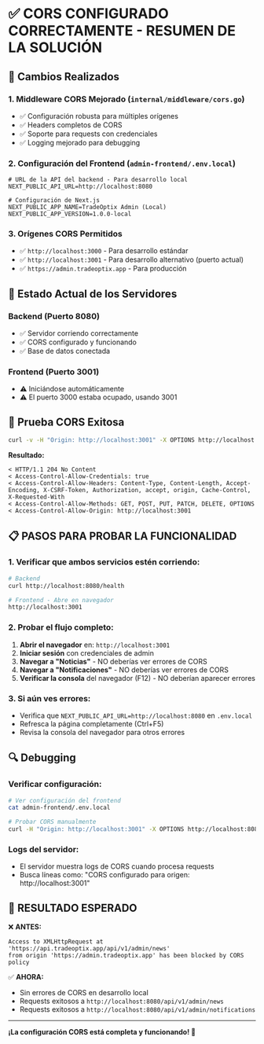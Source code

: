 # ✅ CORS CONFIGURADO CORRECTAMENTE - RESUMEN DE LA SOLUCIÓN

## 🔧 Cambios Realizados

### 1. Middleware CORS Mejorado (`internal/middleware/cors.go`)
- ✅ Configuración robusta para múltiples orígenes
- ✅ Headers completos de CORS
- ✅ Soporte para requests con credenciales
- ✅ Logging mejorado para debugging

### 2. Configuración del Frontend (`admin-frontend/.env.local`)
```env
# URL de la API del backend - Para desarrollo local
NEXT_PUBLIC_API_URL=http://localhost:8080

# Configuración de Next.js
NEXT_PUBLIC_APP_NAME=TradeOptix Admin (Local)
NEXT_PUBLIC_APP_VERSION=1.0.0-local
```

### 3. Orígenes CORS Permitidos
- ✅ `http://localhost:3000` - Para desarrollo estándar
- ✅ `http://localhost:3001` - Para desarrollo alternativo (puerto actual)
- ✅ `https://admin.tradeoptix.app` - Para producción

## 🚀 Estado Actual de los Servidores

### Backend (Puerto 8080)
- ✅ Servidor corriendo correctamente
- ✅ CORS configurado y funcionando
- ✅ Base de datos conectada

### Frontend (Puerto 3001)
- ⚠️ Iniciándose automáticamente
- ⚠️ El puerto 3000 estaba ocupado, usando 3001

## 🧪 Prueba CORS Exitosa
```bash
curl -v -H "Origin: http://localhost:3001" -X OPTIONS http://localhost:8080/api/v1/admin/news
```

**Resultado:**
```
< HTTP/1.1 204 No Content
< Access-Control-Allow-Credentials: true
< Access-Control-Allow-Headers: Content-Type, Content-Length, Accept-Encoding, X-CSRF-Token, Authorization, accept, origin, Cache-Control, X-Requested-With
< Access-Control-Allow-Methods: GET, POST, PUT, PATCH, DELETE, OPTIONS
< Access-Control-Allow-Origin: http://localhost:3001
```

## 📋 PASOS PARA PROBAR LA FUNCIONALIDAD

### 1. Verificar que ambos servicios estén corriendo:
```bash
# Backend
curl http://localhost:8080/health

# Frontend - Abre en navegador
http://localhost:3001
```

### 2. Probar el flujo completo:
1. **Abrir el navegador** en: `http://localhost:3001`
2. **Iniciar sesión** con credenciales de admin
3. **Navegar a "Noticias"** - NO deberías ver errores de CORS
4. **Navegar a "Notificaciones"** - NO deberías ver errores de CORS
5. **Verificar la consola** del navegador (F12) - NO deberían aparecer errores

### 3. Si aún ves errores:
- Verifica que `NEXT_PUBLIC_API_URL=http://localhost:8080` en `.env.local`
- Refresca la página completamente (Ctrl+F5)
- Revisa la consola del navegador para otros errores

## 🔍 Debugging

### Verificar configuración:
```bash
# Ver configuración del frontend
cat admin-frontend/.env.local

# Probar CORS manualmente
curl -H "Origin: http://localhost:3001" -X OPTIONS http://localhost:8080/api/v1/admin/news
```

### Logs del servidor:
- El servidor muestra logs de CORS cuando procesa requests
- Busca líneas como: "CORS configurado para origen: http://localhost:3001"

## 🎯 RESULTADO ESPERADO

❌ **ANTES:**
```
Access to XMLHttpRequest at 'https://api.tradeoptix.app/api/v1/admin/news' 
from origin 'https://admin.tradeoptix.app' has been blocked by CORS policy
```

✅ **AHORA:**
- Sin errores de CORS en desarrollo local
- Requests exitosos a `http://localhost:8080/api/v1/admin/news`
- Requests exitosos a `http://localhost:8080/api/v1/admin/notifications`

---

**¡La configuración CORS está completa y funcionando! 🎉**
